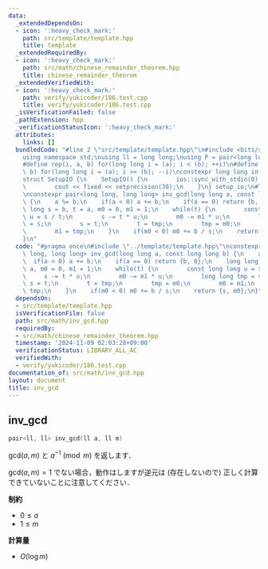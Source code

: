 ```yaml
---
data:
  _extendedDependsOn:
  - icon: ':heavy_check_mark:'
    path: src/template/template.hpp
    title: template
  _extendedRequiredBy:
  - icon: ':heavy_check_mark:'
    path: src/math/chinese_remainder_theorem.hpp
    title: chinese_remainder_theorem
  _extendedVerifiedWith:
  - icon: ':heavy_check_mark:'
    path: verify/yukicoder/186.test.cpp
    title: verify/yukicoder/186.test.cpp
  _isVerificationFailed: false
  _pathExtension: hpp
  _verificationStatusIcon: ':heavy_check_mark:'
  attributes:
    links: []
  bundledCode: "#line 2 \"src/template/template.hpp\"\n#include <bits/stdc++.h>\n\
    using namespace std;\nusing ll = long long;\nusing P = pair<long long, long long>;\n\
    #define rep(i, a, b) for(long long i = (a); i < (b); ++i)\n#define rrep(i, a,\
    \ b) for(long long i = (a); i >= (b); --i)\nconstexpr long long inf = 4e18;\n\
    struct SetupIO {\n    SetupIO() {\n        ios::sync_with_stdio(0);\n        cin.tie(0);\n\
    \        cout << fixed << setprecision(30);\n    }\n} setup_io;\n#line 3 \"src/math/inv_gcd.hpp\"\
    \nconstexpr pair<long long, long long> inv_gcd(long long a, const long long b)\
    \ {\n    a %= b;\n    if(a < 0) a += b;\n    if(a == 0) return {b, 0};\n    long\
    \ long s = b, t = a, m0 = 0, m1 = 1;\n    while(t) {\n        const long long\
    \ u = s / t;\n        s -= t * u;\n        m0 -= m1 * u;\n        long long tmp\
    \ = s;\n        s = t;\n        t = tmp;\n        tmp = m0;\n        m0 = m1;\n\
    \        m1 = tmp;\n    }\n    if(m0 < 0) m0 += b / s;\n    return {s, m0};\n\
    }\n"
  code: "#pragma once\n#include \"../template/template.hpp\"\nconstexpr pair<long\
    \ long, long long> inv_gcd(long long a, const long long b) {\n    a %= b;\n  \
    \  if(a < 0) a += b;\n    if(a == 0) return {b, 0};\n    long long s = b, t =\
    \ a, m0 = 0, m1 = 1;\n    while(t) {\n        const long long u = s / t;\n   \
    \     s -= t * u;\n        m0 -= m1 * u;\n        long long tmp = s;\n       \
    \ s = t;\n        t = tmp;\n        tmp = m0;\n        m0 = m1;\n        m1 =\
    \ tmp;\n    }\n    if(m0 < 0) m0 += b / s;\n    return {s, m0};\n}"
  dependsOn:
  - src/template/template.hpp
  isVerificationFile: false
  path: src/math/inv_gcd.hpp
  requiredBy:
  - src/math/chinese_remainder_theorem.hpp
  timestamp: '2024-11-09 02:03:28+09:00'
  verificationStatus: LIBRARY_ALL_AC
  verifiedWith:
  - verify/yukicoder/186.test.cpp
documentation_of: src/math/inv_gcd.hpp
layout: document
title: inv_gcd
---
```


## inv_gcd

```cpp
pair<ll, ll> inv_gcd(ll a, ll m)
```

$\mathrm{gcd} (a, m)$ と $a^{-1} \pmod{m}$ を返します．

$\mathrm{gcd} (a, m) = 1$ でない場合，動作はしますが逆元は (存在しないので) 正しく計算できていないことに注意してください．

**制約**

- $0 \leq a$
- $1 \leq m$

**計算量**

- $O(\log m)$